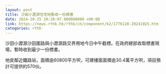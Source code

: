 ```yaml
---
layout: post
title: 沙田小瀝源住宅地暫收一份標書
date: 2024-10-25 10:28:07.000000000 +08:00
link: https://news.rthk.hk/rthk/ch/component/k2/1776128-20241025.htm
categories: rthk
---
```


沙田小瀝源沙田圍路與小瀝源路交界用地今日中午截標。在政府總部收取標書現場，暫時收到最少一份標書。

地皮鄰近鐵路站，面積逾60800平方呎，可建樓面面積逾30.4萬平方呎，項目預計可提供約570伙。
